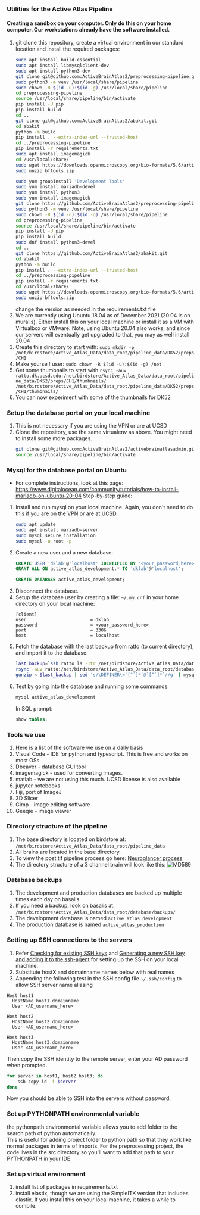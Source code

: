 
### Utilities for the Active Atlas Pipeline
#### Creating a sandbox on your computer. Only do this on your home computer. Our workstations already have the software installed.
1. git clone this repository, create a virtual environment in our standard location 
and install the required packages:
    ```bash
    sudo apt install build-essential
    sudo apt install libmysqlclient-dev
    sudo apt install python3-dev
    git clone git@github.com:ActiveBrainAtlas2/preprocessing-pipeline.git
    sudo python3 -m venv /usr/local/share/pipeline
    sudo chown -R $(id -u):$(id -g) /usr/local/share/pipeline
    cd preprocessing-pipeline
    source /usr/local/share/pipeline/bin/activate
    pip install -U pip
    pip install build
    cd ..
    git clone git@github.com:ActiveBrainAtlas2/abakit.git
    cd abakit
    python -m build
    pip install . --extra-index-url --trusted-host
    cd ../preprocessing-pipeline
    pip install -r requirements.txt
    sudo apt install imagemagick
    cd /usr/local/share/
    sudo wget https://downloads.openmicroscopy.org/bio-formats/5.6/artifacts/bftools.zip
    sudo unzip bftools.zip
    ```
    ```bash
    sudo yum groupinstall 'Development Tools'
    sudo yum install mariadb-devel
    sudo yum install python3
    sudo yum install imagemagick
    git clone https://github.com/ActiveBrainAtlas2/preprocessing-pipeline.git
    sudo python3 -m venv /usr/local/share/pipeline
    sudo chown -R $(id -u):$(id -g) /usr/local/share/pipeline
    cd preprocessing-pipeline
    source /usr/local/share/pipeline/bin/activate
    pip install -U pip
    pip install build
    sudo dnf install python3-devel
    cd ..
    git clone https://github.com/ActiveBrainAtlas2/abakit.git
    cd abakit
    python -m build
    pip install . --extra-index-url --trusted-host
    cd ../preprocessing-pipeline
    pip install -r requirements.txt
    cd /usr/local/share/
    sudo wget https://downloads.openmicroscopy.org/bio-formats/5.6/artifacts/bftools.zip
    sudo unzip bftools.zip
    ```    
    change the version as needed in the requirements.txt file
1. We are currently using Ubuntu 18.04 as of December 2021 (20.04 is on muralis). Either install this 
on your local machine or install it as a VM with Virtualbox or VMware. Note, using Ubuntu 20.04 also works, 
and since our servers will eventually get upgraded to that, you may as well install 20.04 
1. Create this directory to start with: `sudo mkdir -p /net/birdstore/Active_Atlas_Data/data_root/pipeline_data/DK52/preps/CH1` 
1. Make yourself user: `sudo chown -R $(id -u):$(id -g) /net`
1. Get some thumbnails to start with 
`rsync -auv ratto.dk.ucsd.edu:/net/birdstore/Active_Atlas_Data/data_root/pipeline_data/DK52/preps/CH1/thumbnails/ 
/net/birdstore/Active_Atlas_Data/data_root/pipeline_data/DK52/preps/CH1/thumbnails/`
1. You can now experiment with some of the thumbnails for DK52
### Setup the database portal on your local machine
1. This is not necessary if you are using the VPN or are at UCSD
1. Clone the repository, use the same virtualenv as above. You might need to install some more packages.
    ```bash
    git clone git@github.com:ActiveBrainAtlas2/activebrainatlasadmin.git
    source /usr/local/share/pipeline/bin/activate
    ```
### Mysql for the database portal on Ubuntu
- For complete instructions, look at this page: https://www.digitalocean.com/community/tutorials/how-to-install-mariadb-on-ubuntu-20-04
Step-by-step guide:
1. Install and run mysql on your local machine. Again, you don't need to do this if you are on the VPN or are at UCSD.
    ```bash
    sudo apt update
    sudo apt install mariadb-server
    sudo mysql_secure_installation
    sudo mysql -u root -p
    ```
1. Create a new user and a new database:
    ```SQL
    CREATE USER 'dklab'@'localhost' IDENTIFIED BY '<your_password_here>';
    GRANT ALL ON active_atlas_development.* TO 'dklab'@'localhost';
    
    CREATE DATABASE active_atlas_development;
    ```
1. Disconnect the database.
1. Setup the database user by creating a file: `~/.my.cnf` in your home directory on your local machine:
    ```
    [client]
    user                        = dklab
    password                    = <your_password_here>
    port                        = 3306
    host                        = localhost
    ```
1. Fetch the database with the last backup from ratto (to current directory), and import it to the database:
    ```bash
    last_backup=`ssh ratto ls -1tr /net/birdstore/Active_Atlas_Data/data_root/database/backups/ | tail -1`
    rsync -auv ratto:/net/birdstore/Active_Atlas_Data/data_root/database/backups/$last_backup ./
    gunzip < $last_backup | sed 's/\DEFINER\=`[^`]*`@`[^`]*`//g' | mysql active_atlas_development
    ```
1. Test by going into the database and running some commands:
    ```bash
    mysql active_atlas_development
    ```
    In SQL prompt:
    ```SQL
    show tables;
    ```

### Tools we use
1. Here is a list of the software we use on a daily basis
1. Visual Code - IDE for python and typescript. This is free and works on most OSs.
1. Dbeaver - database GUI tool
1. imagemagick - used for converting images.
1. matlab - we are not using this much. UCSD license is also available
1. jupyter notebooks
1. Fiji, port of ImageJ
1. 3D Slicer 
1. Gimp - image editing software
1. Geeqie - image viewer


### Directory structure of the pipeline
1. The base directory is located on birdstore at: `/net/birdstore/Active_Atlas_Data/data_root/pipeline_data`
2. All brains are located in the base directory.
3. To view the post tif pipeline process go here: [Neuroglancer process](PROCESS.md)
4. The directory structure of a 3 channel brain will look like this:
![MD589](./docs/images/MD589.tree.png)


### Database backups
1. The development and production databases are backed up multiple times each day on basalis
1. If you need a backup, look on basalis at: `/net/birdstore/Active_Atlas_Data/data_root/database/backups/`
1. The development database is named `active_atlas_development`
1. The production database is named `active_atlas_production`
### Setting up SSH connections to the servers
1. Refer [Checking for existing SSH keys](https://docs.github.com/en/free-pro-team@latest/github/authenticating-to-github/checking-for-existing-ssh-keys) and [Generating a new SSH key and adding it to the ssh-agent](https://docs.github.com/en/enterprise-server@2.19/github/authenticating-to-github/generating-a-new-ssh-key-and-adding-it-to-the-ssh-agent) for setting up the SSH on your local machine.
1. Substitute hostX and domainname names below with real names
1. Appending the following test in the SSH config file `~/.ssh/config` to allow SSH server name aliasing
```
Host host1
  HostName host1.domainname
  User <AD_username_here>

Host host2
  HostName host2.domainname
  User <AD_username_here>

Host host3
  HostName host3.domainname
  User <AD_username_here>
```

Then copy the SSH identity to the remote server, enter your AD password when prompted.
```bash
for server in host1, host2 host3; do
    ssh-copy-id -i $server
done
```

Now you should be able to SSH into the servers without password.

### Set up PYTHONPATH environmental variable

the pythonpath environmental variable allows you to add folder to the search path of python automatically.  
This is useful for adding project folder to python path so that they work like normal packages in terms of imports.
For the preprocessing project, the code lives in the src directory so you'll want to add that
path to your PYTHONPATH in your IDE
### Set up virtual environment

1. install list of packages in requirements.txt
2. install elastix, though we are using the SimpleITK version that includes elastix.
If you install this on your local machine, it takes a while to compile.

